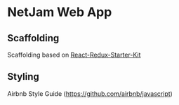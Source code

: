 # NetJam Web App

## Scaffolding

Scaffolding based on [React-Redux-Starter-Kit](https://github.com/davezuko/react-redux-starter-kit)

## Styling
Airbnb Style Guide (https://github.com/airbnb/javascript)
